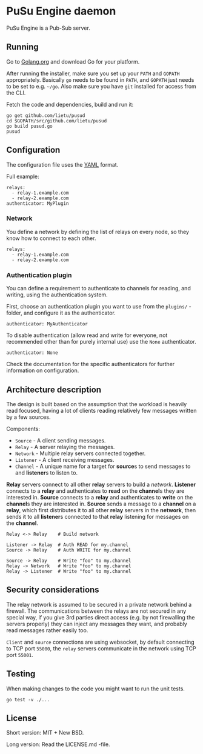 # PuSu Engine daemon

PuSu Engine is a Pub-Sub server.


## Running

Go to [Golang.org](https://golang.org) and download Go for your platform.

After running the installer, make sure you set up your `PATH` and `GOPATH` appropriately. Basically `go` needs to be found in `PATH`, and `GOPATH` just needs to be set to e.g. `~/go`. Also make sure you have `git` installed for access from the CLI.

Fetch the code and dependencies, build and run it:

```
go get github.com/lietu/pusud
cd $GOPATH/src/github.com/lietu/pusud
go build pusud.go
pusud
```


## Configuration

The configuration file uses the [YAML](http://yaml.org/) format.

Full example:

```
relays:
  - relay-1.example.com
  - relay-2.example.com
authenticator: MyPlugin
```


### Network

You define a network by defining the list of relays on every node, so they know how to connect to each other.

```
relays:
  - relay-1.example.com
  - relay-2.example.com
```


### Authentication plugin

You can define a requirement to authenticate to channels for reading, and writing, using the authentication system.

First, choose an authentication plugin you want to use from the `plugins/` -folder, and configure it as the authenticator.

```
authenticator: MyAuthenticator
```

To disable authentication (allow read and write for everyone, not recommended other than for purely internal use) use the `None` authenticator.

```
authenticator: None
```

Check the documentation for the specific authenticators for further information on configuration.


## Architecture description

The design is built based on the assumption that the workload is heavily read focused, having a lot of clients reading
relatively few messages written by a few sources.

Components:

 * `Source` - A client sending messages.
 * `Relay` - A server relaying the messages.
 * `Network` - Multiple relay servers connected together.
 * `Listener` - A client receiving messages.
 * `Channel` - A unique name for a target for **source**s to send messages to and **listener**s to listen to.

**Relay** servers connect to all other **relay** servers to build a *network*. **Listener** connects to a **relay** and
authenticates to **read** on the **channel**s they are interested in. **Source** connects to a **relay** and authenticates to **write** on the **channel**s they are interested in. **Source** sends a message to a **channel** on a **relay**,
which first distributes it to all other **relay** servers in the **network**, then sends it to all **listener**s connected to that **relay**
listening for messages on the **channel**.

```
Relay <-> Relay    # Build network

Listener -> Relay  # Auth READ for my.channel
Source -> Relay    # Auth WRITE for my.channel

Source -> Relay    # Write "foo" to my.channel
Relay -> Network   # Write "foo" to my.channel
Relay -> Listener  # Write "foo" to my.channel
```


## Security considerations

The relay network is assumed to be secured in a private network behind a firewall. The communications between the relays are not secured in any special way, if you give 3rd parties direct access (e.g. by not firewalling the servers properly) they can inject any messages they want, and probably read messages rather easily too.

`Client` and `source` connections are using websocket, by default connecting to TCP port `55000`, the `relay` servers communicate in the network using TCP port `55001`.


## Testing

When making changes to the code you might want to run the unit tests.

```
go test -v ./...
```

## License

Short version: MIT + New BSD.

Long version: Read the LICENSE.md -file.
